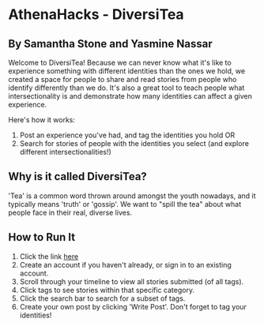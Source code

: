 # AthenaHacks - DiversiTea
## By Samantha Stone and Yasmine Nassar

Welcome to DiversiTea! Because we can never know what it's like to experience something
with different identities than the ones we hold, we created a space for people to share and read
stories from people who identify differently than we do. It's also a great tool to teach people
what intersectionality is and demonstrate how many identities can affect a given experience.

Here's how it works:
1. Post an experience you've had, and tag the identities you hold
OR
2. Search for stories of people with the identities you select (and explore different intersectionalities!)


## Why is it called DiversiTea?
'Tea' is a common word thrown around amongst the youth nowadays, and it typically means 'truth' or
'gossip'. We want to "spill the tea" about what people face in their real, diverse lives. 

## How to Run It
1. Click the link [here](firebaselinkhere)
2. Create an account if you haven't already, or sign in to an existing account.
3. Scroll through your timeline to view all stories submitted (of all tags).
4. Click tags to see stories within that specific category.
5. Click the search bar to search for a subset of tags.
6. Create your own post by clicking 'Write Post'. Don't forget to tag your identities!
